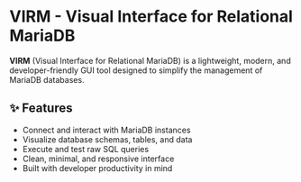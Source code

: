 # VIRM - Visual Interface for Relational MariaDB

**VIRM** (Visual Interface for Relational MariaDB) is a lightweight, modern, and developer-friendly GUI tool designed to simplify the management of MariaDB databases.

## ✨ Features

-  Connect and interact with MariaDB instances
-  Visualize database schemas, tables, and data
-  Execute and test raw SQL queries
-  Clean, minimal, and responsive interface
-  Built with developer productivity in mind

